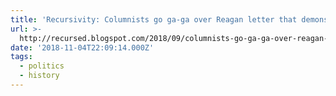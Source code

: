```yaml
---
title: 'Recursivity: Columnists go ga-ga over Reagan letter that demonstrates what a tool he was'
url: >-
  http://recursed.blogspot.com/2018/09/columnists-go-ga-ga-over-reagan-letter.html
date: '2018-11-04T22:09:14.000Z'
tags:
  - politics
  - history
---
```


